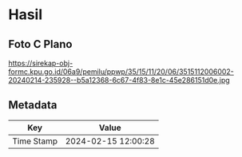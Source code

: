 # Hasil

## Foto C Plano

https://sirekap-obj-formc.kpu.go.id/06a9/pemilu/ppwp/35/15/11/20/06/3515112006002-20240214-235928--b5a12368-6c67-4f83-8e1c-45e286151d0e.jpg


## Metadata

| Key        | Value               |
| ---------- | ------------------- |
| Time Stamp | 2024-02-15 12:00:28 |



